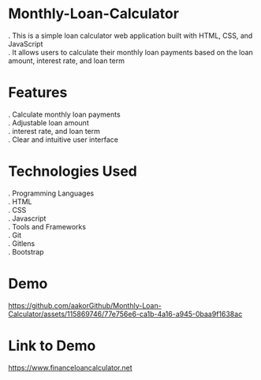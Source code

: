 # Monthly-Loan-Calculator 
. This is a simple loan calculator web application built with HTML, CSS, and JavaScript <br>
. It allows users to calculate their monthly loan payments based on the loan amount, interest rate, and loan term

# Features
. Calculate monthly loan payments <br>
. Adjustable loan amount <br>
. interest rate, and loan term <br>
. Clear and intuitive user interface
 
# Technologies Used
. Programming Languages <br>
. HTML <br>
. CSS <br>
. Javascript <br>
. Tools and Frameworks <br>
. Git <br>
. Gitlens <br>
. Bootstrap

# Demo



https://github.com/aakorGithub/Monthly-Loan-Calculator/assets/115869746/77e756e6-ca1b-4a16-a945-0baa9f1638ac



# Link to Demo
https://www.financeloancalculator.net






